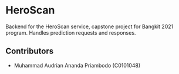 # HeroScan

Backend for the HeroScan service, capstone project
for Bangkit 2021 program. Handles prediction requests
and responses.

## Contributors

* Muhammad Audrian Ananda Priambodo (C0101048)
